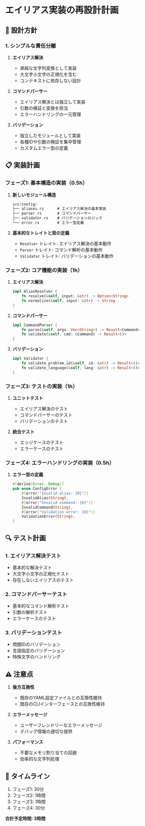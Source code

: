  # エイリアス実装の再設計計画

## 🎯 設計方針

### 1. シンプルな責任分離
1. **エイリアス解決**
   - 単純な文字列変換として実装
   - 大文字小文字の正規化を含む
   - コンテキストに依存しない設計

2. **コマンドパーサー**
   - エイリアス解決とは独立して実装
   - 引数の検証と変換を担当
   - エラーハンドリングの一元管理

3. **バリデーション**
   - 独立したモジュールとして実装
   - 各種IDや引数の検証を集中管理
   - カスタムエラー型の定義

## 📋 実装計画

### フェーズ1: 基本構造の実装（0.5h）
1. **新しいモジュール構造**
   ```rust
   src/config/
   ├── aliases.rs      # エイリアス解決の基本実装
   ├── parser.rs       # コマンドパーサー
   ├── validator.rs    # バリデーションロジック
   └── error.rs        # エラー型定義
   ```

2. **基本的なトレイトと型の定義**
   - `Resolver` トレイト: エイリアス解決の基本動作
   - `Parser` トレイト: コマンド解析の基本動作
   - `Validator` トレイト: バリデーションの基本動作

### フェーズ2: コア機能の実装（1h）
1. **エイリアス解決**
   ```rust
   impl AliasResolver {
       fn resolve(&self, input: &str) -> Option<String>
       fn normalize(&self, input: &str) -> String
   }
   ```

2. **コマンドパーサー**
   ```rust
   impl CommandParser {
       fn parse(&self, args: Vec<String>) -> Result<Command>
       fn validate(&self, cmd: &Command) -> Result<()>
   }
   ```

3. **バリデーション**
   ```rust
   impl Validator {
       fn validate_problem_id(&self, id: &str) -> Result<()>
       fn validate_language(&self, lang: &str) -> Result<()>
   }
   ```

### フェーズ3: テストの実装（1h）
1. **ユニットテスト**
   - エイリアス解決のテスト
   - コマンドパーサーのテスト
   - バリデーションのテスト

2. **統合テスト**
   - エッジケースのテスト
   - エラーケースのテスト

### フェーズ4: エラーハンドリングの実装（0.5h）
1. **エラー型の定義**
   ```rust
   #[derive(Error, Debug)]
   pub enum ConfigError {
       #[error("Invalid alias: {0}")]
       InvalidAlias(String),
       #[error("Invalid command: {0}")]
       InvalidCommand(String),
       #[error("Validation error: {0}")]
       ValidationError(String),
   }
   ```

## 🔍 テスト計画

### 1. エイリアス解決テスト
- 基本的な解決テスト
- 大文字小文字の正規化テスト
- 存在しないエイリアスのテスト

### 2. コマンドパーサーテスト
- 基本的なコマンド解析テスト
- 引数の解析テスト
- エラーケースのテスト

### 3. バリデーションテスト
- 問題IDのバリデーション
- 言語指定のバリデーション
- 特殊文字のハンドリング

## ⚠️ 注意点

1. **後方互換性**
   - 既存のYAML設定ファイルとの互換性維持
   - 既存のCLIインターフェースとの互換性維持

2. **エラーメッセージ**
   - ユーザーフレンドリーなエラーメッセージ
   - デバッグ情報の適切な提供

3. **パフォーマンス**
   - 不要なメモリ割り当ての回避
   - 効率的な文字列処理

## 📅 タイムライン

1. フェーズ1: 30分
2. フェーズ2: 1時間
3. フェーズ3: 1時間
4. フェーズ4: 30分

**合計予定時間: 3時間**